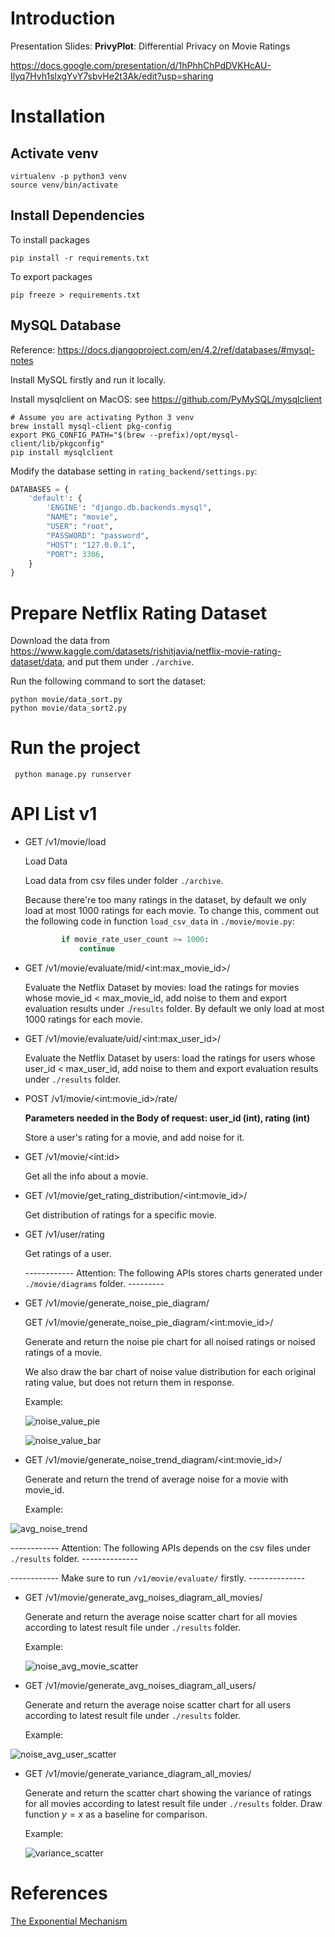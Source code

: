 # Introduction

Presentation Slides: **PrivyPlot**: Differential Privacy on Movie Ratings

https://docs.google.com/presentation/d/1hPhhChPdDVKHcAU-Ilyq7Hvh1slxgYvY7sbvHe2t3Ak/edit?usp=sharing

# Installation

## Activate venv

```shell
virtualenv -p python3 venv
source venv/bin/activate
```

## Install Dependencies

To install packages
```shell
pip install -r requirements.txt 
```

To export packages
```shell
pip freeze > requirements.txt
```

## MySQL Database

Reference: https://docs.djangoproject.com/en/4.2/ref/databases/#mysql-notes

Install MySQL firstly and run it locally.

Install mysqlclient on MacOS: see https://github.com/PyMySQL/mysqlclient
```shell
# Assume you are activating Python 3 venv
brew install mysql-client pkg-config
export PKG_CONFIG_PATH="$(brew --prefix)/opt/mysql-client/lib/pkgconfig"
pip install mysqlclient
```

Modify the database setting in `rating_backend/settings.py`:

```python
DATABASES = {
    'default': {
        'ENGINE': "django.db.backends.mysql",
        "NAME": "movie",
        "USER": "root",
        "PASSWORD": "password",
        "HOST": "127.0.0.1",
        "PORT": 3306,
    }
}
```



# Prepare Netflix Rating Dataset

Download the data from
https://www.kaggle.com/datasets/rishitjavia/netflix-movie-rating-dataset/data, and put them under `./archive`.

Run the following command to sort the dataset:

```
python movie/data_sort.py
python movie/data_sort2.py
```



# Run the project

```
 python manage.py runserver
```



# API List v1

- GET /v1/movie/load
  
  Load Data     

  Load data from csv files under folder `./archive`. 
  
  Because there're too many ratings in the dataset, by default we only load at most 1000 ratings for each movie. To change this, comment out the following code in function `load_csv_data` in `./movie/movie.py`:
  
  ```python
          if movie_rate_user_count >= 1000:
              continue
  ```
  
- GET /v1/movie/evaluate/mid/\<int:max_movie_id\>/
  
  Evaluate the Netflix Dataset by movies: load the ratings for movies whose movie_id < max_movie_id, add noise to them and export evaluation results under ./`results` folder. By default we only load at most 1000 ratings for each movie.

- GET /v1/movie/evaluate/uid/\<int:max_user_id\>/

  Evaluate the Netflix Dataset by users: load the ratings for users whose user_id < max_user_id, add noise to them and export evaluation results under `./results` folder. 

- POST /v1/movie/\<int:movie_id\>/rate/
  
  **Parameters needed in the Body of request: user_id (int), rating (int)**

  Store a user's rating for a movie, and add noise for it.
  
- GET /v1/movie/\<int:id\>
  
  Get all the info about a movie.

- GET /v1/movie/get_rating_distribution/\<int:movie_id\>/
  
  Get distribution of ratings for a specific movie.

- GET /v1/user/rating
  
  Get ratings of a user.

  ------------ Attention: The following APIs stores charts generated under `./movie/diagrams` folder. ---------
  
- GET /v1/movie/generate_noise_pie_diagram/

  GET /v1/movie/generate_noise_pie_diagram/\<int:movie_id\>/

  Generate and return the noise pie chart for all noised ratings or noised ratings of a movie. 

  We also draw the bar chart of noise value distribution for each original rating value, but does not return them in response.

  Example:

  ![noise_value_pie](./results/charts/noise_value_pie.png)

  ![noise_value_bar](./results/charts/noise_value_count_3.png)

  

- GET /v1/movie/generate_noise_trend_diagram/\<int:movie_id\>/

  Generate and return the trend of average noise for a movie with movie_id.

  Example:

![avg_noise_trend](./results/charts/avg_noise_movie_30.png)





------------ Attention: The following APIs depends on the csv files under `./results` folder. --------------

------------ Make sure to run `/v1/movie/evaluate/` firstly. --------------



- GET /v1/movie/generate_avg_noises_diagram_all_movies/

  Generate and return the average noise scatter chart for all movies according to latest result file under `./results` folder.

  Example:

  ![noise_avg_movie_scatter](./results/charts/avg_noises_Movies.png)

- GET /v1/movie/generate_avg_noises_diagram_all_users/

  Generate and return the average noise scatter chart for all users according to latest result file under `./results` folder.

  Example:

![noise_avg_user_scatter](./results/charts/avg_noises_Users.png)

- GET /v1/movie/generate_variance_diagram_all_movies/

  Generate and return the scatter chart showing the variance of ratings for all movies according to latest result file under `./results` folder. Draw function $y=x$ as a baseline for comparison.

  Example:

  ![variance_scatter](./results/charts/variance_Movies.png)



# References

[The Exponential Mechanism](https://programming-dp.com/ch9.html)



